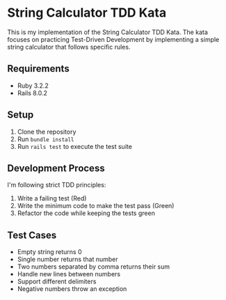 # String Calculator TDD Kata

This is my implementation of the String Calculator TDD Kata. The kata focuses on practicing Test-Driven Development by implementing a simple string calculator that follows specific rules.

## Requirements

- Ruby 3.2.2
- Rails 8.0.2

## Setup

1. Clone the repository
2. Run `bundle install`
3. Run `rails test` to execute the test suite

## Development Process

I'm following strict TDD principles:
1. Write a failing test (Red)
2. Write the minimum code to make the test pass (Green)
3. Refactor the code while keeping the tests green

## Test Cases

- Empty string returns 0
- Single number returns that number
- Two numbers separated by comma returns their sum
- Handle new lines between numbers
- Support different delimiters
- Negative numbers throw an exception
